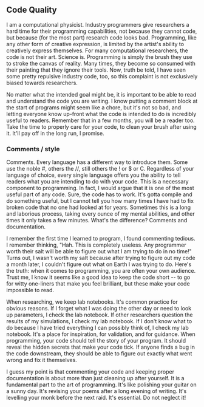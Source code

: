 ## Code Quality

I am a computational physicist. Industry programmers give researchers a hard time for their programming capabilities, not because they cannot code, but because (for the most part) research code looks bad.
Programming, like any other form of creative expression, is limited by the artist's ability to creatively express themselves.
For many computational researchers, the code is not their art. Science is.
Programming is simply the brush they use to stroke the canvas of reality.
Many times, they become so consumed with their painting that they ignore their tools. Now, truth be told, I have seen some pretty repulsive industry code, too, so this complaint is not exclusively biased towards researchers.

No matter what the intended goal might be, it is important to be able to read and understand the code you are writing. I know putting a comment block at the start of programs might seem like a chore, but it's not so bad, and letting everyone know up-front what the code is intended to do is incredibly useful to readers. Remember that in a few months, you will be a reader too. Take the time to properly care for your code, to clean your brush after using it. It'll pay off in the long run, I promise.

### Comments / style

Comments. Every language has a different way to introduce them. Some use the noble #, others the //, still others the ! or $ or C. Regardless of your language of choice, every single language offers you the ability to tell readers what you are intending to do with your code. This is a necessary component to programming. In fact, I would argue that it is one of the most useful part of any code. Sure, the code has to work. It's gotta compile and do something useful, but I cannot tell you how many times I have had to fix broken code that no one had looked at for years. Sometimes this is a long and laborious process, taking every ounce of my mental abilities, and other times it only takes a few minutes. What's the difference? Comments and documentation.

I remember the first time I learned to program, I found commenting tedious. I remember thinking, "Hah. This is completely useless. Any programmer worth their salt will be able to figure out what I am trying to do in no time!" Turns out, I wasn't worth my salt because after trying to figure out my code a month later, I couldn't figure out what on Earth I was trying to do. Here's the truth: when it comes to programming, you are often your own audience. Trust me, I know it seems like a good idea to keep the code short -- to go for witty one-liners that make you feel brilliant, but these make your code impossible to read.

When researching, we keep lab notebooks. It's common practice for obvious reasons. If I forget what I was doing the other day or need to look up parameters, I check the lab notebook. If other researchers question the results of my simulations, I check my lab notebook. If I don't know what to do because I have tried everything I can possibly think of, I check my lab notebook. It's a place for inspiration, for validation, and for guidance. When programming, your code should tell the story of your program. It should reveal the hidden secrets that make your code tick. If anyone finds a bug in the code downstream, they should be able to figure out exactly what went wrong and fix it themselves.

I guess my point is that commenting your code and keeping proper documentation is about more than just cleaning up after yourself. It is a fundamental part to the art of programming. It's like polishing your guitar on a sunny day. It's revising your poems after a long evening of writing. It's levelling your monk before the next raid. It's essential. Do not neglect it!
